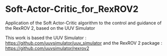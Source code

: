 # Soft-Actor-Critic_for_RexROV2
Application of the Soft Actor-Critic algorithm to the control and guidance of the RexROV 2, based on the UUV Simulator

This work is based the UUV Simulator : https://github.com/uuvsimulator/uuv_simulator
and the RexROV 2 package : https://github.com/uuvsimulator/rexrov2
